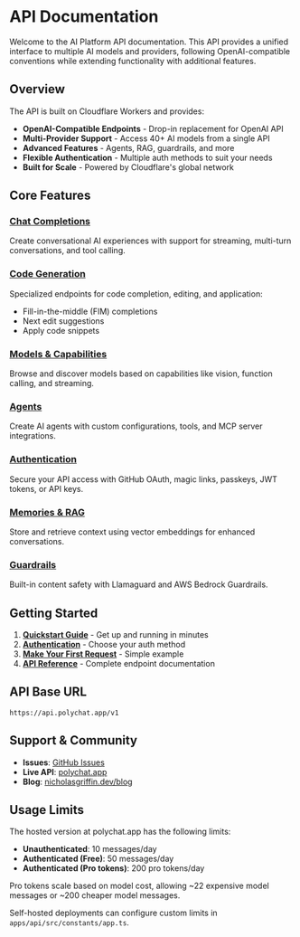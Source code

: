 # API Documentation

Welcome to the AI Platform API documentation. This API provides a unified interface to multiple AI models and providers, following OpenAI-compatible conventions while extending functionality with additional features.

## Overview

The API is built on Cloudflare Workers and provides:

- **OpenAI-Compatible Endpoints** - Drop-in replacement for OpenAI API
- **Multi-Provider Support** - Access 40+ AI models from a single API
- **Advanced Features** - Agents, RAG, guardrails, and more
- **Flexible Authentication** - Multiple auth methods to suit your needs
- **Built for Scale** - Powered by Cloudflare's global network

## Core Features

### [Chat Completions](./features/chat-completions.md)
Create conversational AI experiences with support for streaming, multi-turn conversations, and tool calling.

### [Code Generation](./features/code-generation.md)
Specialized endpoints for code completion, editing, and application:
- Fill-in-the-middle (FIM) completions
- Next edit suggestions
- Apply code snippets

### [Models & Capabilities](./features/models.md)
Browse and discover models based on capabilities like vision, function calling, and streaming.

### [Agents](./features/agents.md)
Create AI agents with custom configurations, tools, and MCP server integrations.

### [Authentication](./features/authentication.md)
Secure your API access with GitHub OAuth, magic links, passkeys, JWT tokens, or API keys.

### [Memories & RAG](./features/memories.md)
Store and retrieve context using vector embeddings for enhanced conversations.

### [Guardrails](./features/guardrails.md)
Built-in content safety with Llamaguard and AWS Bedrock Guardrails.

## Getting Started

1. **[Quickstart Guide](./quickstart.md)** - Get up and running in minutes
2. **[Authentication](./features/authentication.md)** - Choose your auth method
3. **[Make Your First Request](./examples/first-request.md)** - Simple example
4. **[API Reference](https://api.polychat.app)** - Complete endpoint documentation

## API Base URL

```
https://api.polychat.app/v1
```

## Support & Community

- **Issues**: [GitHub Issues](https://github.com/nicholasgriffintn/assistant/issues)
- **Live API**: [polychat.app](https://polychat.app)
- **Blog**: [nicholasgriffin.dev/blog](https://nicholasgriffin.dev/blog)

## Usage Limits

The hosted version at polychat.app has the following limits:

- **Unauthenticated**: 10 messages/day
- **Authenticated (Free)**: 50 messages/day
- **Authenticated (Pro tokens)**: 200 pro tokens/day

Pro tokens scale based on model cost, allowing ~22 expensive model messages or ~200 cheaper model messages.

Self-hosted deployments can configure custom limits in `apps/api/src/constants/app.ts`.
